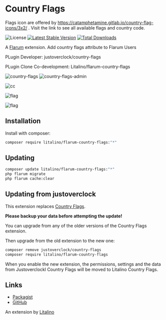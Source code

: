 # Country Flags

Flags icon are offered by https://catamphetamine.gitlab.io/country-flag-icons/3x2/ . Visit the link to see all available flags and country code.

![License](https://img.shields.io/badge/license-MIT-blue.svg) [![Latest Stable Version](https://img.shields.io/packagist/v/litalino/flarum-country-flags.svg)](https://packagist.org/packages/litalino/flarum-country-flags) [![Total Downloads](https://img.shields.io/packagist/dt/litalino/flarum-country-flags.svg)](https://packagist.org/packages/litalino/flarum-country-flags)

A [Flarum](http://flarum.org) extension. Add country flags attribute to Flarum Users

PLugin Developer: justoverclock/country-flags

PLugin Clone Co-development: Litalino/flarum-country-flags

<p align="center">

![country-flags](https://github.com/Litalino/flarum-country-flags/assets/99712477/6752636f-14b4-4e7e-990e-e6cf0cf3a027) ![country-flags-admin](https://github.com/Litalino/flarum-country-flags/assets/99712477/d6298ff5-a048-48bc-a871-dd9c46d91cbe)


![cc](https://user-images.githubusercontent.com/79002016/151670456-09b24cfd-c568-4f63-ad61-555e2b6e8cad.png)


![flag](https://i.ibb.co/PWy3gGy/sdf.png)

![flag](https://i.ibb.co/xDDNzBv/2222.png)

</p>

## Installation

Install with composer:

```sh
composer require litalino/flarum-country-flags:"*"
```

## Updating

```sh
composer update litalino/flarum-country-flags:"*"
php flarum migrate
php flarum cache:clear
```

## Updating from justoverclock

This extension replaces [Country Flags](https://github.com/justoverclockl/country-flags).

**Please backup your data before attempting the update!**

You can upgrade from any of the older versions of the Country Flags extension.

Then upgrade from the old extension to the new one:

```sh
composer remove justoverclock/country-flags
composer require litalino/flarum-country-flags
```

When you enable the new extension, the permissions, settings and the data from Justoverclockl Country Flags will be moved to Litalino Country Flags.

## Links

- [Packagist](https://packagist.org/packages/litalino/flarum-country-flags)
- [GitHub](https://github.com/litalino/flarum-country-flags)

An extension by [Litalino](https://khatvongsong.vn)
